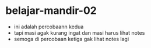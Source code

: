 # belajar-mandir-02
- ini adalah percobaann kedua 
- tapi masi agak kurang ingat dan masi harus lihat notes
- semoga di percobaan ketiga gak lihat notes lagi